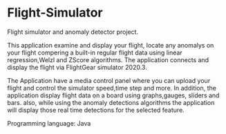 # Flight-Simulator
Flight simulator and anomaly detector project.

This application examine and display your flight, locate any anomalys on your flight compering a built-in regular flight data using linear regression,Welzl and ZScore algorithms.
The application connects and display the flight via FlightGear simulator 2020.3.

The Application have a media control panel where you can upload your flight and control the simulator speed,time step and more.
In addition, the application display flight data on a board using graphs,gauges, sliders and bars. 
also, while using the anomaly detections algorithms the application will display those real time detections for the selected feature.

Programming language:
Java
